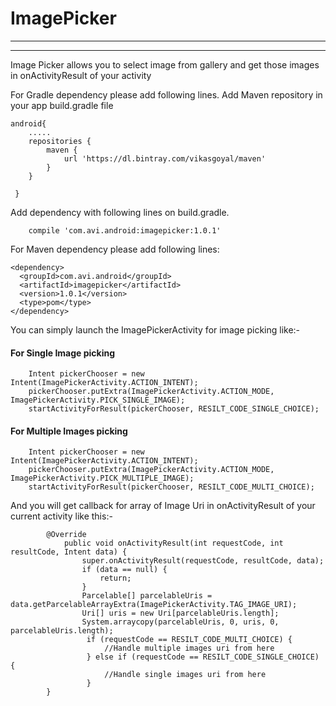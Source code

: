 # ImagePicker
------------------
------------------

Image Picker allows you to select image from gallery and 
get those images in onActivityResult of your activity 



For Gradle dependency please add following lines.
Add Maven repository in your app build.gradle file

    android{
        .....
        repositories {
            maven {
                url 'https://dl.bintray.com/vikasgoyal/maven'
            }
        }

     }

Add dependency with following lines on build.gradle.

        compile 'com.avi.android:imagepicker:1.0.1'


For Maven dependency please add following lines:

    <dependency>
      <groupId>com.avi.android</groupId>
      <artifactId>imagepicker</artifactId>
      <version>1.0.1</version>
      <type>pom</type>
    </dependency>
    
You can simply launch the ImagePickerActivity for image picking like:-

<h4><b>For Single Image picking</b></h4>
 
        Intent pickerChooser = new Intent(ImagePickerActivity.ACTION_INTENT);
        pickerChooser.putExtra(ImagePickerActivity.ACTION_MODE, ImagePickerActivity.PICK_SINGLE_IMAGE);
        startActivityForResult(pickerChooser, RESILT_CODE_SINGLE_CHOICE);
        
<h4><b>For Multiple Images picking</b></h4>
 
        Intent pickerChooser = new Intent(ImagePickerActivity.ACTION_INTENT);
        pickerChooser.putExtra(ImagePickerActivity.ACTION_MODE, ImagePickerActivity.PICK_MULTIPLE_IMAGE);
        startActivityForResult(pickerChooser, RESILT_CODE_MULTI_CHOICE);
        
        
And you will get callback for array of Image Uri in onActivityResult of your current activity like this:-
     
            @Override
                public void onActivityResult(int requestCode, int resultCode, Intent data) {
                    super.onActivityResult(requestCode, resultCode, data);
                    if (data == null) {
                        return;
                    }
                    Parcelable[] parcelableUris = data.getParcelableArrayExtra(ImagePickerActivity.TAG_IMAGE_URI);
                    Uri[] uris = new Uri[parcelableUris.length];
                    System.arraycopy(parcelableUris, 0, uris, 0, parcelableUris.length);
                     if (requestCode == RESILT_CODE_MULTI_CHOICE) {
                         //Handle multiple images uri from here
                     } else if (requestCode == RESILT_CODE_SINGLE_CHOICE) {
                         //Handle single images uri from here
                     }
            }
